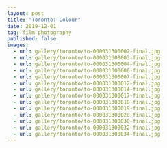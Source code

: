 ```yaml
---
layout: post
title: "Toronto: Colour"
date: 2019-12-01
tag: film photography
published: false
images:
  - url: gallery/toronto/to-000031300002-final.jpg
  - url: gallery/toronto/to-000031300003-final.jpg
  - url: gallery/toronto/to-000031300004-final.jpg
  - url: gallery/toronto/to-000031300006-final.jpg
  - url: gallery/toronto/to-000031300007-final.jpg
  - url: gallery/toronto/to-000031300012-final.jpg
  - url: gallery/toronto/to-000031300014-final.jpg
  - url: gallery/toronto/to-000031300017-final.jpg
  - url: gallery/toronto/to-000031300018-final.jpg
  - url: gallery/toronto/to-000031300019-final.jpg
  - url: gallery/toronto/to-000031300028-final.jpg
  - url: gallery/toronto/to-000031300030-final.jpg
  - url: gallery/toronto/to-000031300032-final.jpg
  - url: gallery/toronto/to-000031300034-final.jpg
---
```

